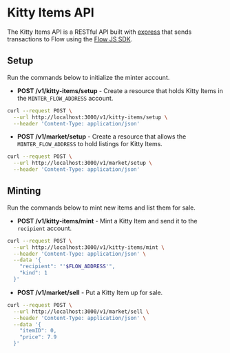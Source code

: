 # Kitty Items API

The Kitty Items API is a RESTful API built with [express](https://expressjs.com/) that sends transactions to Flow using the [Flow JS SDK](https://github.com/onflow/fcl-js/tree/master/packages/sdk).

## Setup

Run the commands below to initialize the minter account.

- **POST /v1/kitty-items/setup** - Create a resource that holds Kitty Items in the `MINTER_FLOW_ADDRESS` account.

```sh
curl --request POST \
  --url http://localhost:3000/v1/kitty-items/setup \
  --header 'Content-Type: application/json'
```

- **POST /v1/market/setup** - Create a resource that allows the `MINTER_FLOW_ADDRESS` to hold listings for Kitty Items.

```sh
curl --request POST \
  --url http://localhost:3000/v1/market/setup \
  --header 'Content-Type: application/json'
```

## Minting

Run the commands below to mint new items and list them for sale.

- **POST /v1/kitty-items/mint** - Mint a Kitty Item
  and send it to the `recipient` account.

```sh
curl --request POST \
  --url http://localhost:3000/v1/kitty-items/mint \
  --header 'Content-Type: application/json' \
  --data '{
    "recipient": "'$FLOW_ADDRESS'",
    "kind": 1
  }'
```

- **POST /v1/market/sell** - Put a Kitty Item up for sale.

```sh
curl --request POST \
  --url http://localhost:3000/v1/market/sell \
  --header 'Content-Type: application/json' \
  --data '{
    "itemID": 0,
    "price": 7.9
  }'
```
